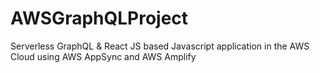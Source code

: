 # AWSGraphQLProject
Serverless GraphQL &amp; React JS based Javascript application in the AWS Cloud using AWS AppSync and AWS Amplify
